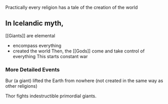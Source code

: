Practically every religion has a tale of the creation of the world
## In Icelandic myth,
[[Giants]] are elemental
- encompass everything
- created the world
Then, the [[Gods]] come and take control of everything
This starts constant war
### More Detailed Events
Bur (a giant) lifted the Earth from nowhere (not created in the same way as other religions)

Thor fights indestructible primordial giants.